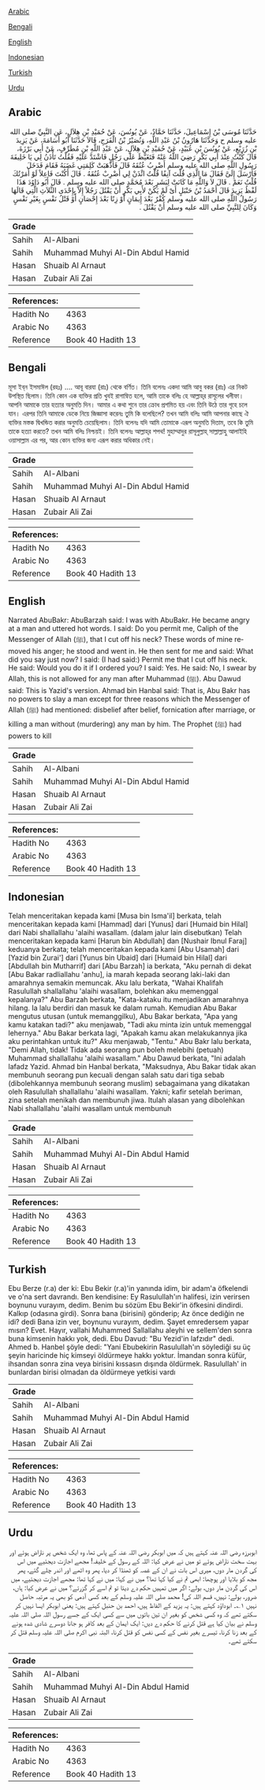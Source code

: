 [Arabic](#arabic)

[Bengali](#bengali)

[English](#english)

[Indonesian](#indonesian)

[Turkish](#turkish)

[Urdu](#urdu)

## Arabic


<div dir="rtl" lang="ar" style={{fontSize:'larger',backgroundColor:'#f8f9fa',padding:20}}>
حَدَّثَنَا مُوسَى بْنُ إِسْمَاعِيلَ، حَدَّثَنَا حَمَّادٌ، عَنْ يُونُسَ، عَنْ حُمَيْدِ بْنِ هِلاَلٍ، عَنِ النَّبِيِّ صلى الله عليه وسلم ح وَحَدَّثَنَا هَارُونُ بْنُ عَبْدِ اللَّهِ، وَنُصَيْرُ بْنُ الْفَرَجِ، قَالاَ حَدَّثَنَا أَبُو أُسَامَةَ، عَنْ يَزِيدَ بْنِ زُرَيْعٍ، عَنْ يُونُسَ بْنِ عُبَيْدٍ، عَنْ حُمَيْدِ بْنِ هِلاَلٍ، عَنْ عَبْدِ اللَّهِ بْنِ مُطَرِّفٍ، عَنْ أَبِي بَرْزَةَ، قَالَ كُنْتُ عِنْدَ أَبِي بَكْرٍ رَضِيَ اللَّهُ عَنْهُ فَتَغَيَّظَ عَلَى رَجُلٍ فَاشْتَدَّ عَلَيْهِ فَقُلْتُ تَأْذَنُ لِي يَا خَلِيفَةَ رَسُولِ اللَّهِ صلى الله عليه وسلم أَضْرِبُ عُنُقَهُ قَالَ فَأَذْهَبَتْ كَلِمَتِي غَضَبَهُ فَقَامَ فَدَخَلَ فَأَرْسَلَ إِلَىَّ فَقَالَ مَا الَّذِي قُلْتَ آنِفًا قُلْتُ ائْذَنْ لِي أَضْرِبْ عُنُقَهُ ‏.‏ قَالَ أَكُنْتَ فَاعِلاً لَوْ أَمَرْتُكَ قُلْتُ نَعَمْ ‏.‏ قَالَ لاَ وَاللَّهِ مَا كَانَتْ لِبَشَرٍ بَعْدَ مُحَمَّدٍ صلى الله عليه وسلم ‏.‏ قَالَ أَبُو دَاوُدَ هَذَا لَفْظُ يَزِيدَ قَالَ أَحْمَدُ بْنُ حَنْبَلٍ أَىْ لَمْ يَكُنْ لأَبِي بَكْرٍ أَنْ يَقْتُلَ رَجُلاً إِلاَّ بِإِحْدَى الثَّلاَثِ الَّتِي قَالَهَا رَسُولُ اللَّهِ صلى الله عليه وسلم كُفْرٌ بَعْدَ إِيمَانٍ أَوْ زِنًا بَعْدَ إِحْصَانٍ أَوْ قَتْلُ نَفْسٍ بِغَيْرِ نَفْسٍ وَكَانَ لِلنَّبِيِّ صلى الله عليه وسلم أَنْ يَقْتُلَ ‏.‏
</div>
<div style={{backgroundColor:'#f8f9fa',padding:20, marginBottom: 10}}><table> <thead> <tr> <th>Grade</th> <th></th> </tr> </thead> <tbody> <tr><td>Sahih</td><td>Al-Albani</td></tr><tr><td>Sahih</td><td>Muhammad Muhyi Al-Din Abdul Hamid</td></tr><tr><td>Hasan</td><td>Shuaib Al Arnaut</td></tr><tr><td>Hasan</td><td>Zubair Ali Zai</td></tr></tbody></table><table> <thead> <tr> <th>References:</th> <th></th> </tr> </thead> <tbody><tr><td>Hadith No</td><td>4363</td></tr><tr><td>Arabic No</td><td>4363</td></tr><tr><td>Reference</td><td>Book 40 Hadith 13</td></tr></tbody></table></div>

## Bengali


<div dir="ltr" lang="bn" style={{fontSize:'larger',backgroundColor:'#f8f9fa',padding:20}}>
মূসা ইব্‌ন ইসমাঈল (রহঃ) .... আবূ বারযা (রাঃ) থেকে বর্ণিত। তিনি বলেনঃ একদা আমি আবু বকর (রাঃ) এর নিকট উপস্থিত ছিলাম। তিনি কোন এক ব্যক্তির প্রতি খুবই রাগান্বিত হলে, আমি তাকে বলিঃ হে আল্লাহ্‌র রাসূলের খলীফা। আপনি আমাকে তার হত্যার অনুমতি দিন। আমার এ কথা শুনে তার ক্রোধ প্রশমিত হয় এবং তিনি উঠে তার গৃহে চলে যান। এরপর তিনি আমাকে ডেকে নিয়ে জিজ্ঞাসা করেনঃ তুমি কি বলেছিলে? তখন আমি বলিঃ আমি আপনার কাছে ঐ ব্যক্তির মস্তক দ্বিখন্ডিত করার অনুমতি চেয়েছিলাম। তিনি বলেনঃ যদি আমি তোমাকে এরূপ অনুমতি দিতাম, তবে কি তুমি তাকে হত্যা করতে? তখন আমি বলিঃ নিশ্চয়ই। তিনি বলেনঃ আল্লাহ্‌র শপথ! মুহাম্মাদুর রাসূলুল্লাহ্‌ সাল্লাল্লাহু আলাইহি ওয়াসাল্লাম এর পর, আর কোন ব্যক্তির জন্য এরূপ করার অধিকার নেই।
</div>
<div style={{backgroundColor:'#f8f9fa',padding:20, marginBottom: 10}}><table> <thead> <tr> <th>Grade</th> <th></th> </tr> </thead> <tbody> <tr><td>Sahih</td><td>Al-Albani</td></tr><tr><td>Sahih</td><td>Muhammad Muhyi Al-Din Abdul Hamid</td></tr><tr><td>Hasan</td><td>Shuaib Al Arnaut</td></tr><tr><td>Hasan</td><td>Zubair Ali Zai</td></tr></tbody></table><table> <thead> <tr> <th>References:</th> <th></th> </tr> </thead> <tbody><tr><td>Hadith No</td><td>4363</td></tr><tr><td>Arabic No</td><td>4363</td></tr><tr><td>Reference</td><td>Book 40 Hadith 13</td></tr></tbody></table></div>

## English


<div dir="ltr" lang="en" style={{fontSize:'larger',backgroundColor:'#f8f9fa',padding:20}}>
Narrated AbuBakr: AbuBarzah said: I was with AbuBakr. He became angry at a man and uttered hot words. I said: Do you permit me, Caliph of the Messenger of Allah (ﷺ), that I cut off his neck? These words of mine removed his anger; he stood and went in. He then sent for me and said: What did you say just now? I said: (I had said:) Permit me that I cut off his neck. He said: Would you do it if I ordered you? I said: Yes. He said: No, I swear by Allah, this is not allowed for any man after Muhammad (ﷺ). Abu Dawud said: This is Yazid's version. Ahmad bin Hanbal said: That is, Abu Bakr has no powers to slay a man except for three reasons which the Messenger of Allah (ﷺ) had mentioned: disbelief after belief, fornication after marriage, or killing a man without (murdering) any man by him. The Prophet (ﷺ) had powers to kill
</div>
<div style={{backgroundColor:'#f8f9fa',padding:20, marginBottom: 10}}><table> <thead> <tr> <th>Grade</th> <th></th> </tr> </thead> <tbody> <tr><td>Sahih</td><td>Al-Albani</td></tr><tr><td>Sahih</td><td>Muhammad Muhyi Al-Din Abdul Hamid</td></tr><tr><td>Hasan</td><td>Shuaib Al Arnaut</td></tr><tr><td>Hasan</td><td>Zubair Ali Zai</td></tr></tbody></table><table> <thead> <tr> <th>References:</th> <th></th> </tr> </thead> <tbody><tr><td>Hadith No</td><td>4363</td></tr><tr><td>Arabic No</td><td>4363</td></tr><tr><td>Reference</td><td>Book 40 Hadith 13</td></tr></tbody></table></div>

## Indonesian


<div dir="ltr" lang="id" style={{fontSize:'larger',backgroundColor:'#f8f9fa',padding:20}}>
Telah menceritakan kepada kami [Musa bin Isma'il] berkata, telah menceritakan kepada kami [Hammad] dari [Yunus] dari [Humaid bin Hilal] dari Nabi shallallahu 'alaihi wasallam. (dalam jalur lain disebutkan) Telah menceritakan kepada kami [Harun bin Abdullah] dan [Nushair Ibnul Faraj] keduanya berkata; telah menceritakan kepada kami [Abu Usamah] dari [Yazid bin Zurai'] dari [Yunus bin Ubaid] dari [Humaid bin Hilal] dari [Abdullah bin Mutharrif] dari [Abu Barzah] ia berkata, "Aku pernah di dekat [Abu Bakar radliallahu 'anhu], ia marah kepada seorang laki-laki dan amarahnya semakin memuncak. Aku lalu berkata, "Wahai Khalifah Rasulullah shallallahu 'alaihi wasallam, bolehkan aku memenggal kepalanya?" Abu Barzah berkata, "Kata-kataku itu menjadikan amarahnya hilang. Ia lalu berdiri dan masuk ke dalam rumah. Kemudian Abu Bakar mengutus utusan (untuk memanggilku), Abu Bakar berkata, "Apa yang kamu katakan tadi?" aku menjawab, "Tadi aku minta izin untuk memenggal lehernya." Abu Bakar berkata lagi, "Apakah kamu akan melakukannya jika aku perintahkan untuk itu?" Aku menjawab, "Tentu." Abu Bakr lalu berkata, "Demi Allah, tidak! Tidak ada seorang pun boleh melebihi (petuah) Muhammad shallallahu 'alaihi wasallam." Abu Dawud berkata, "Ini adalah lafadz Yazid. Ahmad bin Hanbal berkata, "Maksudnya, Abu Bakar tidak akan membunuh seorang pun kecuali dengan salah satu dari tiga sebab (dibolehkannya membunuh seorang muslim) sebagaimana yang dikatakan oleh Rasulullah shallallahu 'alaihi wasallam. Yakni; kafir setelah beriman, zina setelah menikah dan membunuh jiwa. Itulah alasan yang dibolehkan Nabi shallallahu 'alaihi wasallam untuk membunuh
</div>
<div style={{backgroundColor:'#f8f9fa',padding:20, marginBottom: 10}}><table> <thead> <tr> <th>Grade</th> <th></th> </tr> </thead> <tbody> <tr><td>Sahih</td><td>Al-Albani</td></tr><tr><td>Sahih</td><td>Muhammad Muhyi Al-Din Abdul Hamid</td></tr><tr><td>Hasan</td><td>Shuaib Al Arnaut</td></tr><tr><td>Hasan</td><td>Zubair Ali Zai</td></tr></tbody></table><table> <thead> <tr> <th>References:</th> <th></th> </tr> </thead> <tbody><tr><td>Hadith No</td><td>4363</td></tr><tr><td>Arabic No</td><td>4363</td></tr><tr><td>Reference</td><td>Book 40 Hadith 13</td></tr></tbody></table></div>

## Turkish


<div dir="ltr" lang="tr" style={{fontSize:'larger',backgroundColor:'#f8f9fa',padding:20}}>
Ebu Berze (r.a) der ki: Ebu Bekir (r.a)'in yanında idim, bir adam'a öfkelendi ve o'na sert davrandı. Ben kendisine: Ey Rasulullah'ın halifesi, izin verirsen boynunu vurayım, dedim. Benim bu sözüm Ebu Bekir'in öfkesini dindirdi. Kalkıp (odasına girdi). Sonra bana (birisini) gönderip; Az önce dediğin ne idi? dedi Bana izin ver, boynunu vurayım, dedim. Şayet emredersem yapar mısın? Evet. Hayır, vallahi Muhammed Sallallahu aleyhi ve sellem'den sonra buna kimsenin hakkı yok, dedi. Ebu Davud: "Bu Yezid'in lafzıdır" dedi. Ahmed b. Hanbel şöyle dedi: "Yani Ebubekirin Rasulullah'ın söylediği su üç şeyin haricinde hiç kim­seyi öldürmeye hakkı yoktur. İmandan sonra küfür, ihsandan sonra zina veya birisini kıssasın dışında öldürmek. Rasulullah' in bunlardan birisi olmadan da öldürmeye yetkisi vardı
</div>
<div style={{backgroundColor:'#f8f9fa',padding:20, marginBottom: 10}}><table> <thead> <tr> <th>Grade</th> <th></th> </tr> </thead> <tbody> <tr><td>Sahih</td><td>Al-Albani</td></tr><tr><td>Sahih</td><td>Muhammad Muhyi Al-Din Abdul Hamid</td></tr><tr><td>Hasan</td><td>Shuaib Al Arnaut</td></tr><tr><td>Hasan</td><td>Zubair Ali Zai</td></tr></tbody></table><table> <thead> <tr> <th>References:</th> <th></th> </tr> </thead> <tbody><tr><td>Hadith No</td><td>4363</td></tr><tr><td>Arabic No</td><td>4363</td></tr><tr><td>Reference</td><td>Book 40 Hadith 13</td></tr></tbody></table></div>

## Urdu


<div dir="rtl" lang="ur" style={{fontSize:'larger',backgroundColor:'#f8f9fa',padding:20}}>
ابوبرزہ رضی اللہ عنہ کہتے ہیں کہ میں ابوبکر رضی اللہ عنہ کے پاس تھا، وہ ایک شخص پر ناراض ہوئے اور بہت سخت ناراض ہوئے تو میں نے عرض کیا: اللہ کے رسول کے خلیفہ! مجھے اجازت دیجئیے میں اس کی گردن مار دوں، میری اس بات نے ان کے غصہ کو ٹھنڈا کر دیا، پھر وہ اٹھے اور اندر چلے گئے، پھر مجھ کو بلایا اور پوچھا: ابھی تم نے کیا کہا تھا؟ میں نے کہا: میں نے کہا تھا: مجھے اجازت دیجئیے، میں اس کی گردن مار دوں، بولے: اگر میں تمہیں حکم دے دیتا تو تم اسے کر گزرتے؟ میں نے عرض کیا: ہاں، ضرور، بولے: نہیں، قسم اللہ کی! محمد صلی اللہ علیہ وسلم کے بعد کسی آدمی کو بھی یہ مرتبہ حاصل نہیں ۱؎۔ ابوداؤد کہتے ہیں: یہ یزید کے الفاظ ہیں، احمد بن حنبل کہتے ہیں: یعنی ابوبکر ایسا نہیں کر سکتے تھے کہ وہ کسی شخص کو بغیر ان تین باتوں میں سے کسی ایک کے جسے رسول اللہ صلی اللہ علیہ وسلم نے بیان کیا ہے قتل کرنے کا حکم دے دیں: ایک ایمان کے بعد کافر ہو جانا دوسرے شادی شدہ ہونے کے بعد زنا کرنا، تیسرے بغیر نفس کے کسی نفس کو قتل کرنا، البتہ نبی اکرم صلی اللہ علیہ وسلم قتل کر سکتے تھے۔
</div>
<div style={{backgroundColor:'#f8f9fa',padding:20, marginBottom: 10}}><table> <thead> <tr> <th>Grade</th> <th></th> </tr> </thead> <tbody> <tr><td>Sahih</td><td>Al-Albani</td></tr><tr><td>Sahih</td><td>Muhammad Muhyi Al-Din Abdul Hamid</td></tr><tr><td>Hasan</td><td>Shuaib Al Arnaut</td></tr><tr><td>Hasan</td><td>Zubair Ali Zai</td></tr></tbody></table><table> <thead> <tr> <th>References:</th> <th></th> </tr> </thead> <tbody><tr><td>Hadith No</td><td>4363</td></tr><tr><td>Arabic No</td><td>4363</td></tr><tr><td>Reference</td><td>Book 40 Hadith 13</td></tr></tbody></table></div>